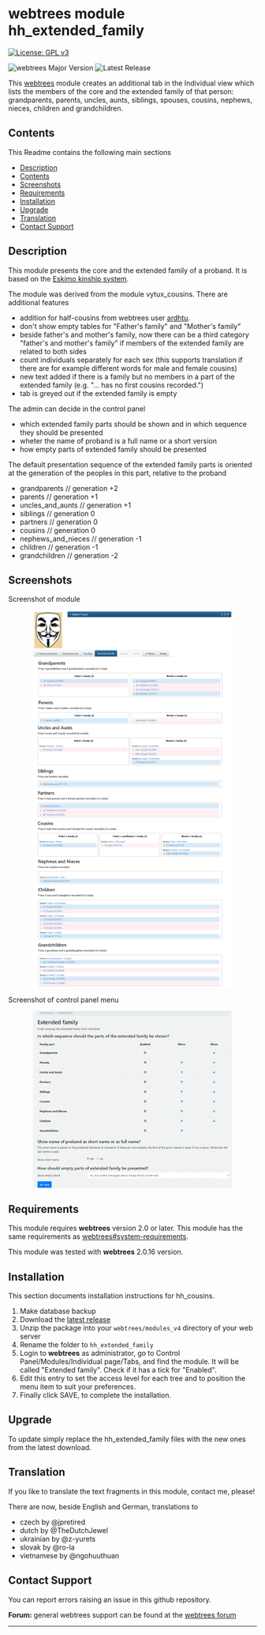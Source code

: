 # webtrees module hh_extended_family

[![License: GPL v3](https://img.shields.io/badge/License-GPL%20v3-blue.svg)](http://www.gnu.org/licenses/gpl-3.0)

![webtrees Major Version](https://img.shields.io/badge/webtrees-v2.x-green)
![Latest Release](https://img.shields.io/github/v/release/hartenthaler/hh_extended_family)

This [webtrees](https://www.webtrees.net) module creates an additional tab in the Individual view which lists the members of the core and the extended family of that person:
grandparents, parents, uncles, aunts, siblings, spouses, cousins, nephews, nieces, children and grandchildren.

<a name="Contents"></a>

## Contents

This Readme contains the following main sections

*   [Description](#Description)
*   [Contents](#Contents)
*   [Screenshots](#Screenshots)
*   [Requirements](#Requirements)
*   [Installation](#Installation)
*   [Upgrade](#upgrade)
*   [Translation](#translation)
*   [Contact Support](#Support)
<a name="Description"></a>

## Description

This module presents the core and the extended family of a proband. It is based on the [Eskimo kinship system](https://en.wikipedia.org/wiki/Kinship_terminology).

The module was derived from the module vytux_cousins. There are additional features
* addition for half-cousins from webtrees user [ardhtu](https://www.webtrees.net/index.php/en/forum/2-open-discussion/35751-vytux-cousins-children-of-half-sibblings-will-not-be-recognized-as-cousins#85279).
* don't show empty tables for "Father's family" and "Mother's family"
* beside father's and mother's family, now there can be a third category "father's and mother's family" if members of the extended family are related to both sides
* count individuals separately for each sex (this supports translation if there are for example different words for male and female cousins)
* new text added if there is a family but no members in a part of the extended family (e.g. "... has no first cousins recorded.")
* tab is greyed out if the extended family is empty

The admin can decide in the control panel 
* which extended family parts should be shown and in which sequence they should be presented
* wheter the name of proband is a full name or a short version
* how empty parts of extended family should be presented

The default presentation sequence of the extended family parts is oriented at the generation of the peoples in this part, relative to the proband
* grandparents                             // generation +2
* parents                                  // generation +1
* uncles_and_aunts                         // generation +1
* siblings                                 // generation  0
* partners                                 // generation  0
* cousins                                  // generation  0
* nephews_and_nieces                       // generation -1
* children                                 // generation -1
* grandchildren                            // generation -2

<a name="Screenshots"></a>

## Screenshots

Screenshot of module
<p align="center"><img src="screenshot.png" alt="Screenshot" align="center" width="80%"></p>

Screenshot of control panel menu
<p align="center"><img src="screenshot_control_panel.png" alt="Screenshot control panel" align="center" width="80%"></p>

<a name="Requirements"></a>

## Requirements

This module requires **webtrees** version 2.0 or later.
This module has the same requirements as [webtrees#system-requirements](https://github.com/fisharebest/webtrees#system-requirements).

This module was tested with **webtrees** 2.0.16 version.

<a name="Installation"></a>

## Installation

This section documents installation instructions for hh_cousins.

1. Make database backup
1. Download the [latest release](https://github.com/hartenthaler/hh_extended_family/releases/latest)
1. Unzip the package into your `webtrees/modules_v4` directory of your web server
1. Rename the folder to `hh_extended_family`
1. Login to **webtrees** as administrator, go to <span class="pointer">Control Panel/Modules/Individual page/Tabs</span>, and find the module. It will be called "Extended family". Check if it has a tick for "Enabled".
1. Edit this entry to set the access level for each tree and to position the menu item to suit your preferences.
1. Finally click SAVE, to complete the installation.

<a name="upgrade"></a>

## Upgrade

To update simply replace the hh_extended_family files with the new ones from the latest download.

<a name="translation"></a>

## Translation

If you like to translate the text fragments in this module, contact me, please!

There are now, beside English and German, translations to
* czech by @jpretired
* dutch by @TheDutchJewel
* ukrainian by @z-yurets
* slovak by @ro-la
* vietnamese by @ngohuuthuan


<a name="Support"></a>

## Contact Support

You can report errors raising an issue in this github repository.

<span style="font-weight: bold;">Forum: </span>general webtrees support can be found at the [webtrees forum](http://www.webtrees.net/)

* * *
